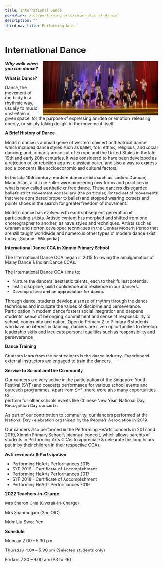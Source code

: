 ```yaml
---
title: International Dance
permalink: /cca/performing-arts/international-dance/
description: ""
third_nav_title: Performing Arts
---
```

# **International Dance**

<img src="/images/Xinmin-Concert19-336-300x96.jpg" style="width:380px;height:180px;margin-left:15px;" align="right">

**_Why walk when you can dance?_**

**What is Dance?**

Dance, the movement of the body in a rhythmic way, usually to music and within a given space, for the purpose of expressing an idea or emotion, releasing energy, or simply taking delight in the movement itself.

**A Brief History of Dance**

Modern dance is a broad genre of western concert or theatrical dance which included dance styles such as ballet, folk, ethnic, religious, and social dancing; and primarily arose out of Europe and the United States in the late 19th and early 20th centuries. It was considered to have been developed as a rejection of, or rebellion against classical ballet, and also a way to express social concerns like socioeconomic and cultural factors.

In the late 19th century, modern dance artists such as Isadora Duncan, Maud Allan, and Loie Fuller were pioneering new forms and practices in what is now called aesthetic or free dance. These dancers disregarded ballet’s strict movement vocabulary (the particular, limited set of movements that were considered proper to ballet) and stopped wearing corsets and pointe shoes in the search for greater freedom of movement.

Modern dance has evolved with each subsequent generation of participating artists. Artistic content has morphed and shifted from one choreographer to another, as have styles and techniques. Artists such as Graham and Horton developed techniques in the Central Modern Period that are still taught worldwide and numerous other types of modern dance exist today. \[Source : Wikipedia\]

**International Dance CCA in Xinmin Primary School**

The International Dance CCA began in 2015 following the amalgamation of Malay Dance & Indian Dance CCAs.

The International Dance CCA aims to:

* Nurture the dancers’ aesthetic talents, each to their fullest potential.
* Instill discipline, build confidence and resilience in our dancers.
* Develop a love and an appreciation for dance.

Through dance, students develop a sense of rhythm through the dance techniques and inculcate the values of discipline and perseverance. Participation in modern dance fosters social integration and deepens students’ sense of belonging, commitment and sense of responsibility to school, community and nation. Open to Primary 2 to Primary 6 students who have an interest in dancing, dancers are given opportunities to develop leadership skills and inculcate personal qualities such as responsibility and perseverance.

**Dance Training**

Students learn from the best trainers in the dance industry. Experienced external instructors are engaged to train the dancers.

**Service to School and the Community**

Our dancers are very active in the participation of the Singapore Youth Festival (SYF) and concerts performance for various school events and outreach programmes. Apart from SYF, there were also many opportunities to  
perform for other schools events like Chinese New Year, National Day, Recognition Day concerts.

As part of our contribution to community, our dancers performed at the National Day celebration organised by the People’s Association in 2019.

Our dancers also performed in the Performing HeArts concerts in 2017 and 2019, Xinmin Primary School’s biannual concert, which allows parents of students in Performing Arts CCAs to appreciate & celebrate the long hours put in by their children in their respective CCAs.

**Achievements & Participation**

* Performing HeArts Performances 2015
* SYF 2016 – Certificate of Accomplishment
* Performing HeArts Performances 2017
* SYF 2018 – Certificate of Accomplishment
* Performing HeArts Performances 2019

**2022 Teachers-in-Charge**

Mrs Sharon Chia (Overall-In-Charge)

Mrs Shanmugam (2nd OIC)

Mdm Liu Swee Yen

**Schedule**

Monday 2.00 – 5.30 pm

Thursday 4.00 – 5.30 pm (Selected students only)

Fridays 7.30 – 9.00 am (P3 to P6)